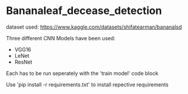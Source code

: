 # Bananaleaf_decease_detection

dataset used:
https://www.kaggle.com/datasets/shifatearman/bananalsd

Three different CNN Models have been used:
  - VGG16
  - LeNet
  - ResNet

Each has to be run seperately with the 'train model' code block

Use 'pip install -r requirements.txt' to install repective requirements
